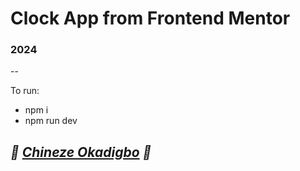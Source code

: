 # **Clock App from Frontend Mentor**
### 2024

--

To run:
- npm i
- npm run dev

## _🍁 [Chineze Okadigbo](https://chineze-okadigbo.netlify.app) 🍁_
